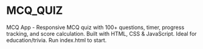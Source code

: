 # MCQ_QUIZ
MCQ App - Responsive MCQ quiz with 100+ questions, timer, progress tracking, and score calculation. Built with HTML, CSS &amp; JavaScript. Ideal for education/trivia. Run index.html to start.
